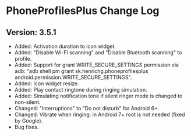 PhoneProfilesPlus Change Log
============================

Version: 3.5.1
--------------
- Added: Activation duration to icon widget.
- Added: "Disable Wi-Fi scanning" and "Disable Bluetooth scanning" to profile.
- Added: Support for grant WRITE_SECURE_SETTINGS permission via adb: "adb shell pm grant sk.henrichg.phoneprofilesplus android.permission.WRITE_SECURE_SETTINGS".
- Added: Icon widget resize.
- Added: Play contact ringtone during ringing simulation.
- Added: Simulating notification tone if silent ringer mode is changed to non-silent.
- Changed: "Interruptions" to "Do not disturb" for Android 6+.
- Changed: Vibrate when ringing: in Android 7+ root is not needed (fixed by Google). 
- Bug fixes.
